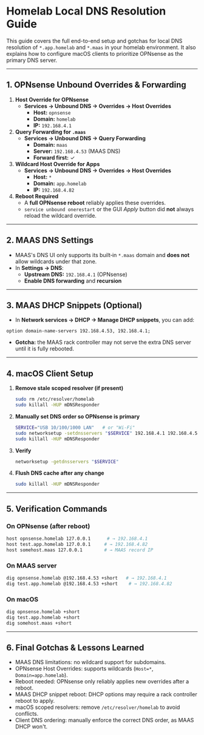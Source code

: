 # Homelab Local DNS Resolution Guide

This guide covers the full end-to-end setup and gotchas for local DNS resolution of `*.app.homelab` and `*.maas` in your homelab environment. It also explains how to configure macOS clients to prioritize OPNsense as the primary DNS server.

---

## 1. OPNsense Unbound Overrides & Forwarding

1. **Host Override for OPNsense**
   - **Services → Unbound DNS → Overrides → Host Overrides**
     - **Host:** `opnsense`
     - **Domain:** `homelab`
     - **IP:** `192.168.4.1`
2. **Query Forwarding for `.maas`**
   - **Services → Unbound DNS → Query Forwarding**
     - **Domain:** `maas`
     - **Server:** `192.168.4.53` (MAAS DNS)
     - **Forward first:** ✓
3. **Wildcard Host Override for Apps**
   - **Services → Unbound DNS → Overrides → Host Overrides**
     - **Host:** `*`
     - **Domain:** `app.homelab`
     - **IP:** `192.168.4.82`
4. **Reboot Required**
   - A **full OPNsense reboot** reliably applies these overrides.
   - `service unbound onerestart` or the GUI *Apply* button did **not** always reload the wildcard override.

---

## 2. MAAS DNS Settings

- MAAS's DNS UI only supports its built‑in `*.maas` domain and **does not** allow wildcards under that zone.
- In **Settings → DNS**:
  - **Upstream DNS:** `192.168.4.1` (OPNsense)
  - **Enable DNS forwarding** and **recursion**

---

## 3. MAAS DHCP Snippets (Optional)

- In **Network services → DHCP → Manage DHCP snippets**, you can add:

```dhcp
option domain-name-servers 192.168.4.53, 192.168.4.1;
```

- **Gotcha:** the MAAS rack controller may not serve the extra DNS server until it is fully rebooted.

---

## 4. macOS Client Setup

1. **Remove stale scoped resolver (if present)**

   ```bash
   sudo rm /etc/resolver/homelab
   sudo killall -HUP mDNSResponder
   ```
2. **Manually set DNS order so OPNsense is primary**

   ```bash
   SERVICE="USB 10/100/1000 LAN"   # or "Wi-Fi"
   sudo networksetup -setdnsservers "$SERVICE" 192.168.4.1 192.168.4.53
   sudo killall -HUP mDNSResponder
   ```
3. **Verify**

   ```bash
   networksetup -getdnsservers "$SERVICE"
   ```
4. **Flush DNS cache after any change**

   ```bash
   sudo killall -HUP mDNSResponder
   ```

---

## 5. Verification Commands

### On OPNsense (after reboot)

```bash
host opnsense.homelab 127.0.0.1      # → 192.168.4.1
host test.app.homelab 127.0.0.1     # → 192.168.4.82
host somehost.maas 127.0.0.1        # → MAAS record IP
```

### On MAAS server

```bash
dig opnsense.homelab @192.168.4.53 +short   # → 192.168.4.1
dig test.app.homelab @192.168.4.53 +short    # → 192.168.4.82
```

### On macOS

```bash
dig opnsense.homelab +short
dig test.app.homelab +short
dig somehost.maas +short
```

---

## 6. Final Gotchas & Lessons Learned

- MAAS DNS limitations: no wildcard support for subdomains.
- OPNsense Host Overrides: supports wildcards (`Host=*`, `Domain=app.homelab`).
- Reboot needed: OPNsense only reliably applies new overrides after a reboot.
- MAAS DHCP snippet reboot: DHCP options may require a rack controller reboot to apply.
- macOS scoped resolvers: remove `/etc/resolver/homelab` to avoid conflicts.
- Client DNS ordering: manually enforce the correct DNS order, as MAAS DHCP won't.


